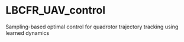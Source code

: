 # LBCFR_UAV_control
Sampling-based optimal control for quadrotor trajectory tracking using learned dynamics
